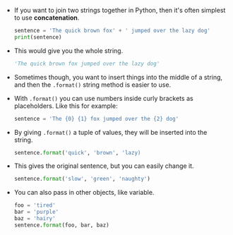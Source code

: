 - If you want to join two strings together in Python, then it's often simplest to use **concatenation**.

	```python
	sentence = 'The quick brown fox' + ' jumped over the lazy dog'
	print(sentence)
	```

- This would give you the whole string.

	```python
	'The quick brown fox jumped over the lazy dog'
	```

- Sometimes though, you want to insert things into the middle of a string, and then the `.format()` string method is easier to use.

- With `.format()` you can use numbers inside curly brackets as placeholders. Like this for example:

	```python
	sentence = 'The {0} {1} fox jumped over the {2} dog'
	```

- By giving `.format()` a tuple of values, they will be inserted into the string.

	```python
	sentence.format('quick', 'brown', 'lazy)
	```

- This gives the original sentence, but you can easily change it.

	```python
	sentence.format('slow', 'green', 'naughty')
	```

- You can also pass in other objects, like variable.

	```python
	foo = 'tired'
	bar = 'purple'
	baz = 'hairy'
	sentence.format(foo, bar, baz)
	```
